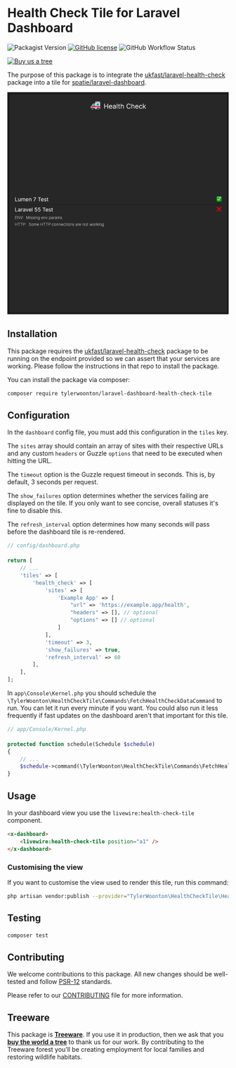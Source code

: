 # Health Check Tile for Laravel Dashboard

![Packagist Version](https://img.shields.io/packagist/v/tylerwoonton/laravel-dashboard-health-check-tile?color=%234299E1&style=for-the-badge)
[![GitHub license](https://img.shields.io/github/license/tylerwoonton/laravel-dashboard-health-check-tile?color=%234299E1&style=for-the-badge)](https://github.com/tylerwoonton/laravel-dashboard-health-check-tile/blob/master/LICENCE)
![GitHub Workflow Status](https://img.shields.io/github/workflow/status/tylerwoonton/laravel-dashboard-health-check-tile/Run%20tests?color=4299E1&style=for-the-badge)

[![Buy us a tree](https://img.shields.io/badge/Treeware-%F0%9F%8C%B3-lightgreen?style=for-the-badge)](https://plant.treeware.earth/tylerwoonton/laravel-dashboard-health-check-tile)

The purpose of this package is to integrate the [ukfast/laravel-health-check](https://github.com/ukfast/laravel-health-check) package into a tile for [spatie/laravel-dashboard](https://github.com/spatie/laravel-dashboard).

![Example Screenshot](/docs/example.png)

## Installation

This package requires the [ukfast/laravel-health-check](https://github.com/ukfast/laravel-health-check) package to be running on the endpoint provided so we can assert that your services are working. Please follow the instructions in that repo to install the package.

You can install the package via composer:

```bash
composer require tylerwoonton/laravel-dashboard-health-check-tile
```

## Configuration

In the `dashboard` config file, you must add this configuration in the `tiles` key. 

The `sites` array should contain an array of sites with their respective URLs and any custom `headers` or Guzzle `options` that need to be executed when hitting the URL.

The `timeout` option is the Guzzle request timeout in seconds. This is, by default, 3 seconds per request.

The `show_failures` option determines whether the services failing are displayed on the tile. If you only want to see concise, overall statuses it's fine to disable this.

The `refresh_interval` option determines how many seconds will pass before the dashboard tile is re-rendered.

```php
// config/dashboard.php

return [
    // ...
    'tiles' => [
        'health_check' => [
            'sites' => [
                'Example App' => [
                    "url" => 'https://example.app/health', 
                    "headers" => [], // optional
                    "options" => [] // optional
                ]
            ],
            'timeout' => 3,
            'show_failures' => true,
            'refresh_interval' => 60
        ],
    ],
];
```

In `app\Console\Kernel.php` you should schedule the `\TylerWoonton\HealthCheckTile\Commands\FetchHealthCheckDataCommand` to run. You can let it run every minute if you want. You could also run it less frequently if fast updates on the dashboard aren't that important for this tile.

```php
// app/Console/Kernel.php

protected function schedule(Schedule $schedule)
{
    // ...
    $schedule->command(\TylerWoonton\HealthCheckTile\Commands\FetchHealthCheckDataCommand::class)->everyMinute();
}
```

## Usage

In your dashboard view you use the `livewire:health-check-tile` component. 

```html
<x-dashboard>
    <livewire:health-check-tile position="a1" />
</x-dashboard>
```

### Customising the view

If you want to customise the view used to render this tile, run this command:

```bash
php artisan vendor:publish --provider="TylerWoonton\HealthCheckTile\HealthCheckTileServiceProvider" --tag="dashboard-health-check-tile-views"
```

## Testing

``` bash
composer test
```

## Contributing

We welcome contributions to this package. All new changes should be well-tested and follow [PSR-12](https://www.php-fig.org/psr/psr-12/) standards.

Please refer to our [CONTRIBUTING](CONTRIBUTING.md) file for more information.

## Treeware

This package is [**Treeware**](https://treeware.earth). If you use it in production, then we ask that you [**buy the world a tree**](https://plant.treeware.earth/tylerwoonton/laravel-dashboard-health-check-tile) to thank us for our work. By contributing to the Treeware forest you’ll be creating employment for local families and restoring wildlife habitats.